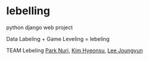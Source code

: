 # lebelling
python django web project

Data Labeling + Game Leveling = lebeling

TEAM Lebeling
[Park Nuri](https://github.com/ParkNuri/), [Kim Hyeonsu](https://github.com/wishinghyun), [Lee Joungyun](https://github.com/yyyljy)